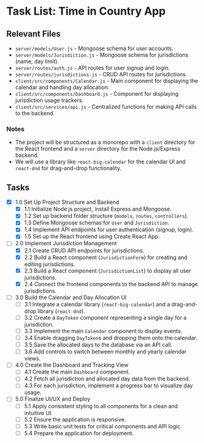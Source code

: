 # Task List: Time in Country App

## Relevant Files

- `server/models/User.js` - Mongoose schema for user accounts.
- `server/models/Jurisdiction.js` - Mongoose schema for jurisdictions (name, day limit).
- `server/routes/auth.js` - API routes for user signup and login.
- `server/routes/jurisdictions.js` - CRUD API routes for jurisdictions.
- `client/src/components/Calendar.js` - Main component for displaying the calendar and handling day allocation.
- `client/src/components/Dashboard.js` - Component for displaying jurisdiction usage trackers.
- `client/src/services/api.js` - Centralized functions for making API calls to the backend.

### Notes

- The project will be structured as a monorepo with a `client` directory for the React frontend and a `server` directory for the Node.js/Express backend.
- We will use a library like `react-big-calendar` for the calendar UI and `react-dnd` for drag-and-drop functionality.

## Tasks

- [x] 1.0 Set Up Project Structure and Backend
  - [x] 1.1 Initialize Node.js project, install Express and Mongoose.
  - [x] 1.2 Set up backend folder structure (`models`, `routes`, `controllers`).
  - [x] 1.3 Define Mongoose schemas for `User` and `Jurisdiction`.
  - [x] 1.4 Implement API endpoints for user authentication (signup, login).
  - [x] 1.5 Set up the React frontend using Create React App.

- [ ] 2.0 Implement Jurisdiction Management
  - [x] 2.1 Create CRUD API endpoints for jurisdictions.
  - [x] 2.2 Build a React component (`JurisdictionForm`) for creating and editing jurisdictions.
  - [x] 2.3 Build a React component (`JurisdictionList`) to display all user jurisdictions.
  - [x] 2.4 Connect the frontend components to the backend API to manage jurisdictions.

- [ ] 3.0 Build the Calendar and Day Allocation UI
  - [ ] 3.1 Integrate a calendar library (`react-big-calendar`) and a drag-and-drop library (`react-dnd`).
  - [ ] 3.2 Create a `DayToken` component representing a single day for a jurisdiction.
  - [ ] 3.3 Implement the main `Calendar` component to display events.
  - [ ] 3.4 Enable dragging `DayToken`s and dropping them onto the calendar.
  - [ ] 3.5 Save the allocated days to the database via an API call.
  - [ ] 3.6 Add controls to switch between monthly and yearly calendar views.

- [ ] 4.0 Create the Dashboard and Tracking View
  - [ ] 4.1 Create the main `Dashboard` component.
  - [ ] 4.2 Fetch all jurisdiction and allocated day data from the backend.
  - [ ] 4.3 For each jurisdiction, implement a progress bar to visualize day usage.

- [ ] 5.0 Finalize UI/UX and Deploy
  - [ ] 5.1 Apply consistent styling to all components for a clean and intuitive UI.
  - [ ] 5.2 Ensure the application is responsive.
  - [ ] 5.3 Write basic unit tests for critical components and API logic.
  - [ ] 5.4 Prepare the application for deployment.
